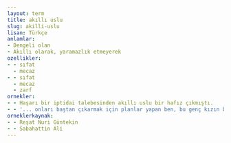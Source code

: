 ```yaml
---
layout: term
title: akıllı uslu
slug: akilli-uslu
lisan: Türkçe
anlamlar:
- Dengeli olan
- Akıllı olarak, yaramazlık etmeyerek
ozellikler:
- - sıfat
  - mecaz
- - sıfat
  - mecaz
  - zarf
ornekler:
- - Haşarı bir iptidai talebesinden akıllı uslu bir hafız çıkmıştı.
- - '... onları baştan çıkarmak için planlar yapan ben, bu genç kızın basit sözlerini samimi bir alaka ile ve akıllı uslu dinliyordum.'
orneklerkaynak:
- - Reşat Nuri Güntekin
- - Sabahattin Ali
---
```

